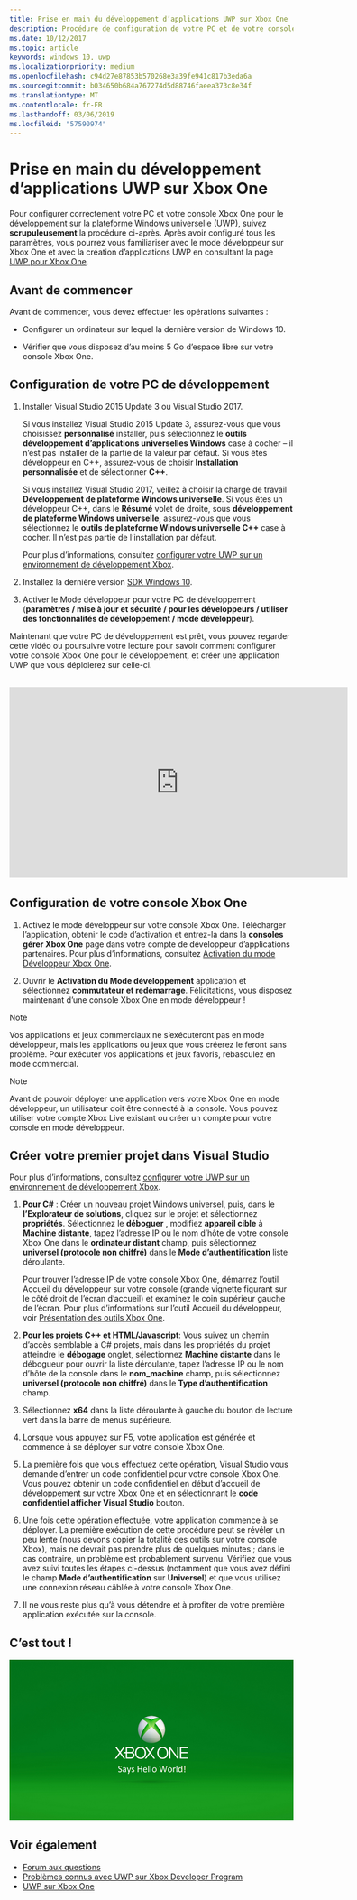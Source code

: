 ```yaml
---
title: Prise en main du développement d’applications UWP sur Xbox One
description: Procédure de configuration de votre PC et de votre console Xbox One pour le développement UWP.
ms.date: 10/12/2017
ms.topic: article
keywords: windows 10, uwp
ms.localizationpriority: medium
ms.openlocfilehash: c94d27e87853b570268e3a39fe941c817b3eda6a
ms.sourcegitcommit: b034650b684a767274d5d88746faeea373c8e34f
ms.translationtype: MT
ms.contentlocale: fr-FR
ms.lasthandoff: 03/06/2019
ms.locfileid: "57590974"
---
```

# <a name="getting-started-with-uwp-app-development-on-xbox-one"></a>Prise en main du développement d’applications UWP sur Xbox One

Pour configurer correctement votre PC et votre console Xbox One pour le développement sur la plateforme Windows universelle (UWP), suivez **scrupuleusement** la procédure ci-après. Après avoir configuré tous les paramètres, vous pourrez vous familiariser avec le mode développeur sur Xbox One et avec la création d’applications UWP en consultant la page [UWP pour Xbox One](index.md). 

## <a name="before-you-start"></a>Avant de commencer

Avant de commencer, vous devez effectuer les opérations suivantes :
-   Configurer un ordinateur sur lequel la dernière version de Windows 10.
<!-- -  Install Microsoft Visual Studio 2015 Update 3 or Microsoft Visual Studio 2017.

    > [!NOTE]
    > Visual Studio 2017 is required if you are using the Windows 10, build 15063 SDK. -->

- Vérifier que vous disposez d’au moins 5 Go d’espace libre sur votre console Xbox One.

## <a name="setting-up-your-development-pc"></a>Configuration de votre PC de développement

1.  Installer Visual Studio 2015 Update 3 ou Visual Studio 2017.

    Si vous installez Visual Studio 2015 Update 3, assurez-vous que vous choisissez **personnalisé** installer, puis sélectionnez le **outils développement d’applications universelles Windows** case à cocher – il n’est pas installer de la partie de la valeur par défaut. Si vous êtes développeur en C++, assurez-vous de choisir **Installation personnalisée** et de sélectionner **C++**.

    Si vous installez Visual Studio 2017, veillez à choisir la charge de travail **Développement de plateforme Windows universelle**. Si vous êtes un développeur C++, dans le **Résumé** volet de droite, sous **développement de plateforme Windows universelle**, assurez-vous que vous sélectionnez le **outils de plateforme Windows universelle C++** case à cocher. Il n’est pas partie de l’installation par défaut.

    Pour plus d’informations, consultez [configurer votre UWP sur un environnement de développement Xbox](development-environment-setup.md).

2.  Installez la dernière version [SDK Windows 10](https://developer.microsoft.com/windows/downloads/windows-10-sdk).

3.  Activer le Mode développeur pour votre PC de développement (**paramètres / mise à jour et sécurité / pour les développeurs / utiliser des fonctionnalités de développement / mode développeur**).

Maintenant que votre PC de développement est prêt, vous pouvez regarder cette vidéo ou poursuivre votre lecture pour savoir comment configurer votre console Xbox One pour le développement, et créer une application UWP que vous déploierez sur celle-ci.
</br>
</br>
<iframe src="https://channel9.msdn.com/Events/Xbox/App-Dev-on-Xbox/Get-started-with-App-Dev-on-Xbox/player#time=51s:paused" width="600" height="338"  allowFullScreen frameBorder="0"></iframe>

## <a name="setting-up-your-xbox-one-console"></a>Configuration de votre console Xbox One

1.  Activez le mode développeur sur votre console Xbox One. Télécharger l’application, obtenir le code d’activation et entrez-la dans la **consoles gérer Xbox One** page dans votre compte de développeur d’applications partenaires. Pour plus d’informations, consultez [Activation du mode Développeur Xbox One](devkit-activation.md). 

2.  Ouvrir le **Activation du Mode développement** application et sélectionnez **commutateur et redémarrage**. Félicitations, vous disposez maintenant d’une console Xbox One en mode développeur !
  
  > [!NOTE]
  > Vos applications et jeux commerciaux ne s’exécuteront pas en mode développeur, mais les applications ou jeux que vous créerez le feront sans problème. Pour exécuter vos applications et jeux favoris, rebasculez en mode commercial.
    
  > [!NOTE]
  > Avant de pouvoir déployer une application vers votre Xbox One en mode développeur, un utilisateur doit être connecté à la console. Vous pouvez utiliser votre compte Xbox Live existant ou créer un compte pour votre console en mode développeur. 

## <a name="creating-your-first-project-in-visual-studio"></a>Créer votre premier projet dans Visual Studio

Pour plus d’informations, consultez [configurer votre UWP sur un environnement de développement Xbox](development-environment-setup.md).

1.  **Pour C#** : Créer un nouveau projet Windows universel, puis, dans le **l’Explorateur de solutions**, cliquez sur le projet et sélectionnez **propriétés**. Sélectionnez le **déboguer** , modifiez **appareil cible** à **Machine distante**, tapez l’adresse IP ou le nom d’hôte de votre console Xbox One dans le **ordinateur distant**  champ, puis sélectionnez **universel (protocole non chiffré)** dans le **Mode d’authentification** liste déroulante.   

    Pour trouver l’adresse IP de votre console Xbox One, démarrez l’outil Accueil du développeur sur votre console (grande vignette figurant sur le côté droit de l’écran d’accueil) et examinez le coin supérieur gauche de l’écran. Pour plus d’informations sur l’outil Accueil du développeur, voir [Présentation des outils Xbox One](introduction-to-xbox-tools.md).  

2.  **Pour les projets C++ et HTML/Javascript**: Vous suivez un chemin d’accès semblable à C# projets, mais dans les propriétés du projet atteindre le **débogage** onglet, sélectionnez **Machine distante** dans le débogueur pour ouvrir la liste déroulante, tapez l’adresse IP ou le nom d’hôte de la console dans le **nom_machine** champ, puis sélectionnez **universel (protocole non chiffré)** dans le **Type d’authentification** champ.

3. Sélectionnez **x64** dans la liste déroulante à gauche du bouton de lecture vert dans la barre de menus supérieure.
   
4.  Lorsque vous appuyez sur F5, votre application est générée et commence à se déployer sur votre console Xbox One.
  
5.  La première fois que vous effectuez cette opération, Visual Studio vous demande d’entrer un code confidentiel pour votre console Xbox One. Vous pouvez obtenir un code confidentiel en début d’accueil de développement sur votre Xbox One et en sélectionnant le **code confidentiel afficher Visual Studio** bouton.
  
6.  Une fois cette opération effectuée, votre application commence à se déployer. La première exécution de cette procédure peut se révéler un peu lente (nous devons copier la totalité des outils sur votre console Xbox), mais ne devrait pas prendre plus de quelques minutes ; dans le cas contraire, un problème est probablement survenu. Vérifiez que vous avez suivi toutes les étapes ci-dessus (notamment que vous avez défini le champ **Mode d’authentification** sur **Universel**) et que vous utilisez une connexion réseau câblée à votre console Xbox One.  

7. Il ne vous reste plus qu’à vous détendre et à profiter de votre première application exécutée sur la console.  

## <a name="thats-it"></a>C’est tout !

![Hello World](images/getting-started-hello-world.png)

## <a name="see-also"></a>Voir également  
- [Forum aux questions](frequently-asked-questions.md)  
- [Problèmes connus avec UWP sur Xbox Developer Program](known-issues.md)
- [UWP sur Xbox One](index.md) 
